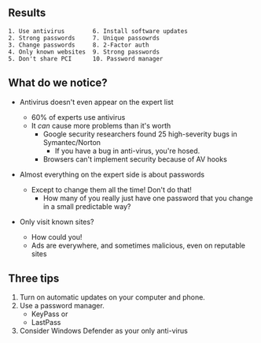 ## Results

```
1. Use antivirus        6. Install software updates
2. Strong passwords     7. Unique passowrds
3. Change passwords     8. 2-Factor auth
4. Only known websites  9. Strong passwords
5. Don't share PCI      10. Password manager
```

## What do we notice?

- Antivirus doesn't even appear on the expert list
	- 60% of experts use antivirus
	- It *can* cause more problems than it's worth
		- Google security researchers found 25 high-severity bugs in Symantec/Norton
			- If you have a bug in anti-virus, you're hosed.
		- Browsers can't implement security because of AV hooks

- Almost everything on the expert side is about passwords
	- Except to change them all the time! Don't do that!
		- How many of you really just have one password that you change in a small predictable way?

- Only visit known sites?
	- How could you!
	- Ads are everywhere, and sometimes malicious, even on reputable sites

## Three tips

1. Turn on automatic updates on your computer and phone.
2. Use a password manager.
	- KeyPass or
	- LastPass
3. Consider Windows Defender as your only anti-virus
